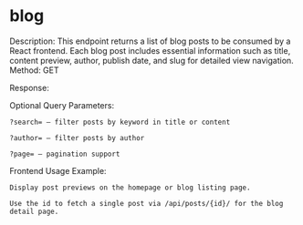 # blog
Description: This endpoint returns a list of blog posts to be consumed by a React frontend. Each blog post includes essential information such as title, content preview, author, publish date, and slug for detailed view navigation.  
Method: GET

Response:


Optional Query Parameters:

    ?search= – filter posts by keyword in title or content

    ?author= – filter posts by author

    ?page= – pagination support

Frontend Usage Example:

    Display post previews on the homepage or blog listing page.

    Use the id to fetch a single post via /api/posts/{id}/ for the blog detail page.
